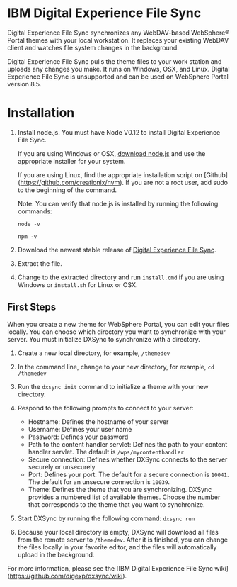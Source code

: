 # IBM Digital Experience File Sync
Digital Experience File Sync synchronizes any WebDAV-based WebSphere® Portal themes with your local workstation. It replaces your existing WebDAV client and watches file system changes in the background.

Digital Experience File Sync pulls the theme files to your work station and uploads any changes you make. It runs on Windows, OSX, and Linux. Digital Experience File Sync is unsupported and can be used on WebSphere Portal version 8.5.

# Installation
1. Install node.js. You must have Node V0.12 to install Digital Experience File Sync.  

    If you are using Windows or OSX, [download node.js](https://nodejs.org/download/) and use the appropriate installer for your system.  

    If you are using Linux, find the appropriate installation script on [Github] (https://github.com/creationix/nvm). If you are not a root user, add sudo to the beginning of the command. 

   Note: You can verify that node.js is installed by running the following commands:

     `node -v`

     `npm -v`

4. Download the newest stable release of [Digital Experience File Sync](https://github.com/digexp/dxsync/blob/master/release/DXSyncCLI-1.0.1.zip?raw=true).  

5. Extract the file.  

6. Change to the extracted directory and run `install.cmd` if you are using Windows or `install.sh` for Linux or OSX.

## First Steps
When you create a new theme for WebSphere Portal, you can edit your files locally. You can choose which directory you want to synchronize with your server. You must initialize DXSync to synchronize with a directory.

1. Create a new local directory, for example, `/themedev`

2. In the command line, change to your new directory, for example, `cd /themedev`

3. Run the `dxsync init` command to initialize a theme with your new directory.

4. Respond to the following prompts to connect to your server:
	* Hostname: Defines the hostname of your server
	* Username: Defines your user name
	* Password: Defines your password
	* Path to the content handler servlet: Defines the path to your content handler servlet. The default is `/wps/mycontenthandler`
	* Secure connection: Defines whether DXSync connects to the server securely or unsecurely
	* Port: Defines your port. The default for a secure connection is `10041`. The default for an unsecure connection is `10039`.
	* Theme: Defines the theme that you are synchronizing. DXSync provides a numbered list of available themes. Choose the number that corresponds to the theme that you want to synchronize.

5. Start DXSync by running the following command: `dxsync run`

6. Because your local directory is empty, DXSync will download all files from the remote server to `/themedev`. After it is finished, you can change the files locally in your favorite editor, and the files will automatically upload in the background.

For more information, please see the [IBM Digital Experience File Sync wiki] (https://github.com/digexp/dxsync/wiki).
